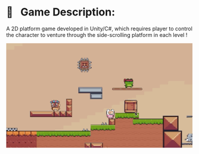 # 👻 &nbsp; Game Description: 
A 2D platform game developed in Unity/C#, which requires player to control the character to venture through the side-scrolling platform in each level !


<img src="https://github.com/ea3onwong/Dont-Be-Caught/blob/main/Demo/Dont_be_Caught.gif" width="500" >
